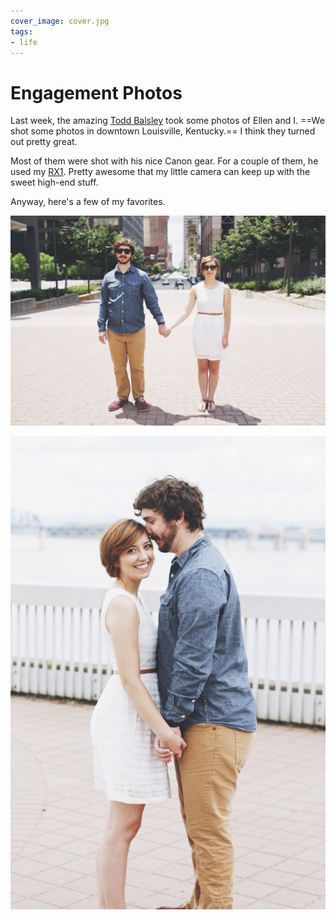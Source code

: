 ```yaml
---
cover_image: cover.jpg
tags:
- life
---
```


# Engagement Photos

Last week, the amazing [Todd Balsley](http://www.abnyphotography.com) took some photos of Ellen and I. ==We shot some photos in downtown Louisville, Kentucky.== I think they turned out pretty great.

Most of them were shot with his nice Canon gear. For a couple of them, he used my [RX1](http://www.amazon.com/gp/product/B00AES296Q/ref=as_li_tf_tl?ie=UTF8&camp=1789&creative=9325&creativeASIN=B00AES296Q&linkCode=as2&tag=samsof0b-20). Pretty awesome that my little camera can keep up with the sweet high-end stuff.

Anyway, here's a few of my favorites.

![one](one.jpg)

![two](two.jpg)
